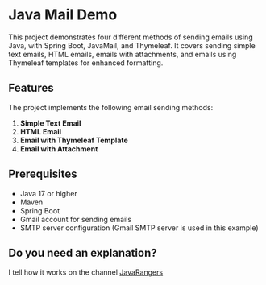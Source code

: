 # Java Mail Demo

This project demonstrates four different methods of sending emails using Java, with Spring Boot, JavaMail, and Thymeleaf. It covers sending simple text emails, HTML emails, emails with attachments, and emails using Thymeleaf templates for enhanced formatting.

## Features

The project implements the following email sending methods:

1. **Simple Text Email**
2. **HTML Email**
3. **Email with Thymeleaf Template**
4. **Email with Attachment**

## Prerequisites

- Java 17 or higher
- Maven
- Spring Boot
- Gmail account for sending emails
- SMTP server configuration (Gmail SMTP server is used in this example)

## Do you need an explanation?

I tell how it works on the channel [JavaRangers](https://www.youtube.com/watch?v=V4JScQLRXkg&t=149s)

